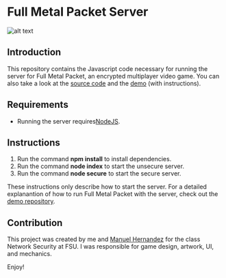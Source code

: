 Full Metal Packet Server
=========================

![alt text](https://jwparsons.bitbucket.io/style/images/projects/fullmetalpacket/title.png "Full Metal Packet Title")

## Introduction
This repository contains the Javascript code necessary for running the server for Full Metal Packet, an encrypted multiplayer video game.
You can also take a look at the [source code](https://github.com/jwparsons/FullMetalPacket) and the [demo](https://github.com/jwparsons/FullMetalPacket_Demo) (with instructions).


## Requirements
* Running the server requires[NodeJS](https://nodejs.org/en/).


## Instructions
1. Run the command **npm install** to install dependencies.
1. Run the command **node index** to start the unsecure server.
1. Run the command **node secure** to start the secure server.

These instructions only describe how to start the server.
For a detailed explanantion of how to run Full Metal Packet with the server, check out the [demo repository](https://github.com/jwparsons/FullMetalPacket_Demo).


## Contribution
This project was created by me and [Manuel Hernandez](https://github.com/manmx) for the class Network Security at FSU.
I was responsible for game design, artwork, UI, and mechanics.

Enjoy!